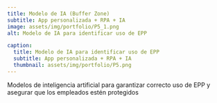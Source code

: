 ```yaml
---
title: Modelo de IA (Buffer Zone)
subtitle: App personalizada + RPA + IA
image: assets/img/portfolio/P5_1.png
alt: Modelo de IA para identificar uso de EPP

caption:
  title: Modelo de IA para identificar uso de EPP 
  subtitle: App personalizada + RPA + IA
  thumbnail: assets/img/portfolio/P5.png
---
```

Modelos de inteligencia artificial para garantizar correcto uso de EPP y asegurar que los empleados estén protegidos
